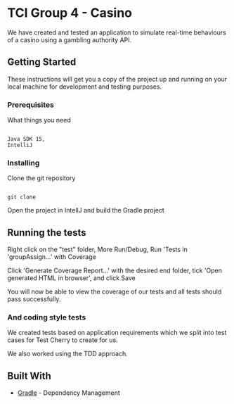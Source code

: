 # TCI Group 4 - Casino

We have created and tested an application to simulate real-time behaviours of a casino using a gambling authority API.

## Getting Started

These instructions will get you a copy of the project up and running on your local machine for development and testing purposes. 

### Prerequisites

What things you need

```

Java SDK 15,
IntelliJ

```

### Installing

Clone the git repository

```

git clone

```

Open the project in IntellJ and build the Gradle project

## Running the tests

Right click on the "test" folder, More Run/Debug, Run 'Tests in 'groupAssign...' with Coverage

Click 'Generate Coverage Report...' with the desired end folder, tick 'Open generated HTML in browser', and click Save

You will now be able to view the coverage of our tests and all tests should pass successfully.


### And coding style tests

We created tests based on application requirements which we split into test cases for Test Cherry to create for us.

We also worked using the TDD approach.

## Built With

* [Gradle](https://gradle.org/) - Dependency Management

